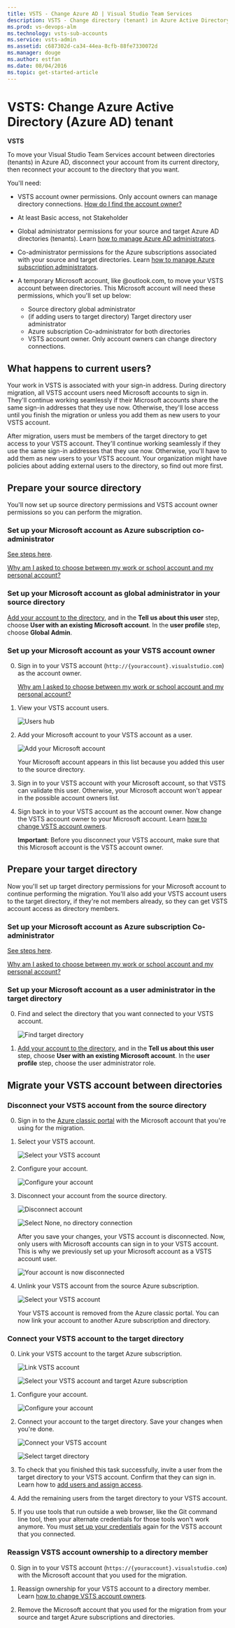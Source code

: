 ```yaml
---
title: VSTS - Change Azure AD | Visual Studio Team Services
description: VSTS - Change directory (tenant) in Azure Active Directory (Azure AD, AAD) for Visual Studio Team Services (VSTS, Visual Studio Online, VSO)
ms.prod: vs-devops-alm
ms.technology: vsts-sub-accounts
ms.service: vsts-admin
ms.assetid: c687302d-ca34-44ea-8cfb-88fe7330072d
ms.manager: douge
ms.author: estfan
ms.date: 08/04/2016
ms.topic: get-started-article
---
```


#	VSTS: Change Azure Active Directory (Azure AD) tenant

**VSTS**

To move your Visual Studio Team Services account 
between directories (tenants) in Azure AD, 
disconnect your account from its current directory, 
then reconnect your account to the directory that you want.

<a name="permissions"></a>

You'll need:

*	VSTS account owner permissions. Only account 
owners can manage directory connections. 
[How do I find the account owner?](faq-change-app-access.md#find-owner)

*	At least Basic access, not Stakeholder

*	Global administrator permissions 
for your source and target Azure AD directories (tenants). 
Learn [how to manage Azure AD administrators](https://azure.microsoft.com/en-us/documentation/articles/active-directory-assign-admin-roles/).

*	Co-administrator permissions for the Azure subscriptions 
associated with your source and target directories. 
Learn [how to manage Azure subscription administrators](../billing/add-backup-billing-managers.md).

*	A temporary Microsoft account, like @outlook.com, 
to move your VSTS account between directories. 
This Microsoft account will need these permissions, 
which you'll set up below:

	*	Source directory global administrator
	*	(if adding users to target directory) Target directory user administrator
	*	Azure subscription Co-administrator for both directories
	*	VSTS account owner. Only account owners can change directory connections.

##	What happens to current users?

Your work in VSTS is associated with your sign-in address. 
During directory migration, all VSTS account users need
Microsoft accounts to sign in. They'll continue working seamlessly 
if their Microsoft accounts share the same sign-in addresses that they use now. 
Otherwise, they'll lose access until you finish the migration or 
unless you add them as new users to your VSTS account.

After migration, users must be members of the target directory 
to get access to your VSTS account. They'll continue 
working seamlessly if they use the same sign-in addresses that they use now. 
Otherwise, you'll have to add them as new users to your VSTS account. 
Your organization might have policies about adding external users to the directory, 
so find out more first.

##	Prepare your source directory

You'll now set up source directory permissions and VSTS account owner permissions
so you can perform the migration.

###	Set up your Microsoft account as Azure subscription co-administrator

[See steps here](https://docs.microsoft.com/en-us/azure/billing/billing-add-change-azure-subscription-administrator).


[Why am I asked to choose between my work or school account and my personal account?](faq-azure-access.md#ChooseOrgAcctMSAcct)


###	Set up your Microsoft account as global administrator in your source directory

[Add your account to the directory](https://docs.microsoft.com/en-us/azure/active-directory/active-directory-create-users), and in the **Tell us about this user** step, choose **User with an existing Microsoft account**.  In the **user profile** step, choose **Global Admin**.


###	Set up your Microsoft account as your VSTS account owner

0.	Sign in to your VSTS account (```http://{youraccount}.visualstudio.com```) as the account owner. 

	[Why am I asked to choose between my work or school account and my personal account?](faq-azure-access.md#ChooseOrgAcctMSAcct)

0.	View your VSTS account users.

	![Users hub](_img/_shared/users-hub-jamal.png)

0.	Add your Microsoft account to your VSTS account as a user.

	![Add your Microsoft account](_img/change-azure-active-directory/add-msa-vsts.png)

	Your Microsoft account appears in this list 
	because you added this user to the source directory.

0.	Sign in to your VSTS account with your Microsoft account,
so that VSTS can validate this user. Otherwise, 
your Microsoft account won't appear in the possible account owners list.

0.	Sign back in to your VSTS account as the account owner. 
Now change the VSTS account owner to your Microsoft account. 
Learn [how to change VSTS account owners](change-account-ownership-vs.md).

	**Important**: Before you disconnect your VSTS account,
	make sure that this Microsoft account is the VSTS account owner. 

##	Prepare your target directory

Now you'll set up target directory permissions for your Microsoft account 
to continue performing the migration. You'll also add your VSTS 
account users to the target directory, if they're not members already, 
so they can get VSTS account access as directory members.

###	Set up your Microsoft account as Azure subscription Co-administrator

[See steps here](https://docs.microsoft.com/en-us/azure/billing/billing-add-change-azure-subscription-administrator).

[Why am I asked to choose between my work or school account and my personal account?](faq-azure-access.md#ChooseOrgAcctMSAcct)


###	Set up your Microsoft account as a user administrator in the target directory

0.	Find and select the directory that you want connected to your VSTS account.

	![Find target directory](_img/change-azure-active-directory/azure-choose-target-directory.png)

0.	[Add your account to the directory](https://docs.microsoft.com/en-us/azure/active-directory/active-directory-create-users), and in the **Tell us about this user** step, choose **User with an existing Microsoft account**.  In the **user profile** step, choose the user administrator role.


##	Migrate your VSTS account between directories

###	Disconnect your VSTS account from the source directory

0.	Sign in to the [Azure classic portal](https://manage.windowsazure.com) 
with the Microsoft account that you're using for the migration.

0.	Select your VSTS account.

	![Select your VSTS account](_img/manage-work-access/azureselectconnectedvso.png)

0.	Configure your account.

	![Configure your account](_img/manage-work-access/azure-configure-disconnect.png)

0.	Disconnect your account from the source directory.

	![Disconnect account](_img/manage-work-access/azuredisconnectdirectory1.png)

	![Select None, no directory connection](_img/manage-work-access/azuredisconnectdirectory2.png)

	After you save your changes, your VSTS account is disconnected. 
	Now, only users with Microsoft accounts can sign in to your VSTS account. 
	This is why we previously set up your Microsoft account as a VSTS account user.

	![Your account is now disconnected](_img/manage-work-access/azuredisconnectdirectory3.png)

0.	Unlink your VSTS account from the source Azure subscription.

	![Select your VSTS account](_img/_shared/azure-unlink-subscription.png)

	Your VSTS account is removed from the Azure classic portal. 
	You can now link your account to another Azure subscription and directory.

###	Connect your VSTS account to the target directory

0.	Link your VSTS account to the target Azure subscription.

	![Link VSTS account](_img/set-up-billing/azuredeveloperservicesstart.png)

	![Select your VSTS account and target Azure subscription](_img/change-azure-active-directory/select-account-subscription.png)

0.	Configure your account.

	![Configure your account](_img/manage-work-access/azure-configure-disconnect.png)

0.	Connect your account to the target directory. Save your changes when you're done.

	![Connect your VSTS account](_img/manage-work-access/azuredisconnectdirectory3.png)

	![Select target directory](_img/change-azure-active-directory/select-directory.png)

0.	To check that you finished this task successfully, invite a user from the target directory 
to your VSTS account. Confirm that they can sign in. Learn how to 
[add users and assign access](add-account-users-assign-access-levels.md).

0.	Add the remaining users from the target directory to your VSTS account.

0.	If you use tools that run outside a web browser, like the Git command line tool, 
then your alternate credentials for those tools won't work anymore. 
You must [set up your credentials](http://support.microsoft.com/kb/2991274/en-us)
again for the VSTS account that you connected.

###	Reassign VSTS account ownership to a directory member

0.	Sign in to your VSTS account (```https://{youraccount}.visualstudio.com```) 
with the Microsoft account that you used for the migration.

0.	Reassign ownership for your VSTS account to a directory member.
Learn [how to change VSTS account owners](change-account-ownership-vs.md).

0.	Remove the Microsoft account that you used for the migration
from your source and target Azure subscriptions and directories.
